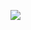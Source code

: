 ![](https://komarev.com/ghpvc/?username=20waystokillsomeone&style=flat-square&color=yellow&label=stupid+and+fat)

